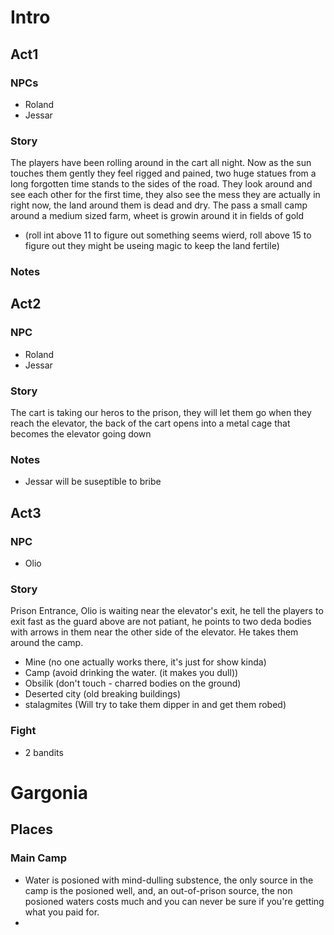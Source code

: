# Intro
## Act1
### NPCs

* Roland
* Jessar

### Story
The players have been rolling around in the cart all night.
Now as the sun touches them gently they feel rigged and pained, two huge statues from a long forgotten time stands to the sides of the road.
They look around and see each other for the first time, they also see the mess they are actually in right now, the land around them is dead and dry.
The pass a small camp around a medium sized farm, wheet is growin around it in fields of gold
* (roll int above 11 to figure out something seems wierd, roll above 15 to figure out they might be useing magic to keep the land fertile)

### Notes

## Act2
### NPC
* Roland
* Jessar

### Story
The cart is taking our heros to the prison, they will let them go when they reach the elevator, the back of the cart opens into a metal cage that becomes the elevator going down

### Notes
* Jessar will be suseptible to bribe

## Act3
### NPC
* Olio

### Story
Prison Entrance, Olio is waiting near the elevator's exit, he tell the players to exit fast as the guard above are not patiant, he points to two deda bodies with arrows in them near the other side of the elevator.
He takes them around the camp.

* Mine (no one actually works there, it's just for show kinda)
* Camp (avoid drinking the water. (it makes you dull))
* Obsilik (don't touch - charred bodies on the ground)
* Deserted city (old breaking buildings)
* stalagmites (Will try to take them dipper in and get them robed)

### Fight
* 2 bandits


# Gargonia
## Places
### Main Camp
* Water is posioned with mind-dulling substence, the only source in the camp is the posioned well, and, an out-of-prison source, the non posioned waters costs much and you can never be sure if you're getting what you paid for.
* 